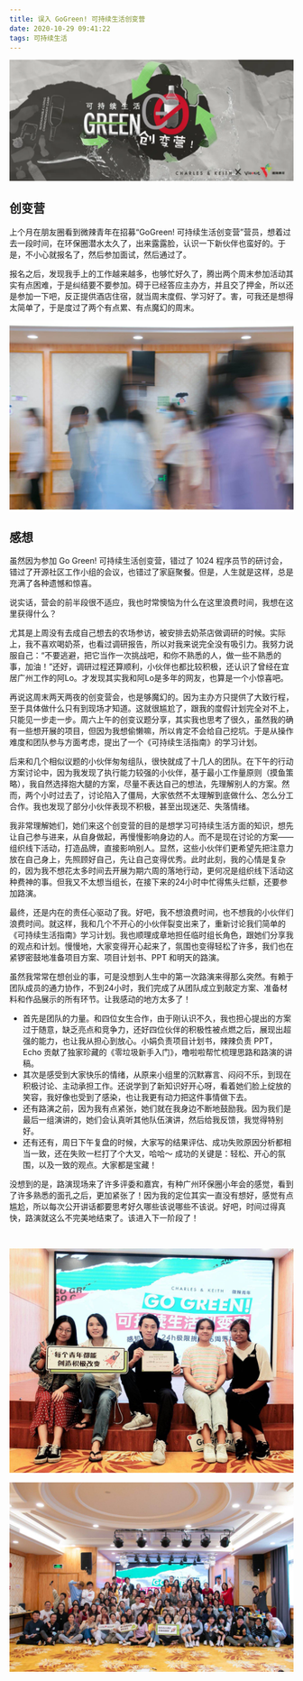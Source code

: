 ```yaml
---
title: 误入 GoGreen! 可持续生活创变营
date: 2020-10-29 09:41:22
tags: 可持续生活
---
```


![](/images/static/GoGreen_Vloveit_2020.png)

## 创变营

上个月在朋友圈看到微辣青年在招募“GoGreen! 可持续生活创变营”营员，想着过去一段时间，在环保圈潜水太久了，出来露露脸，认识一下新伙伴也蛮好的。于是，不小心就报名了，然后参加面试，然后通过了。

报名之后，发现我手上的工作越来越多，也够忙好久了，腾出两个周末参加活动其实有点困难，于是纠结要不要参加。碍于已经答应主办方，并且交了押金，所以还是参加一下吧，反正提供酒店住宿，就当周末度假、学习好了。害，可我还是想得太简单了，于是度过了两个有点累、有点魔幻的周末。

![](/images/static/2020_GoGreen_003.jpeg)

## 感想

虽然因为参加 Go Green! 可持续生活创变营，错过了 1024 程序员节的研讨会，错过了开源社区工作小组的会议，也错过了家庭聚餐。但是，人生就是这样，总是充满了各种遗憾和惊喜。

说实话，营会的前半段很不适应，我也时常懊恼为什么在这里浪费时间，我想在这里获得什么？

尤其是上周没有去成自己想去的农场参访，被安排去奶茶店做调研的时候。实际上，我不喜欢喝奶茶，也看过调研报告，所以对我来说完全没有吸引力。我努力说服自己：“不要逃避，把它当作一次挑战吧，和你不熟悉的人，做一些不熟悉的事，加油！”还好，调研过程还算顺利，小伙伴也都比较积极，还认识了曾经在宜居广州工作的阿Lo。才发现其实我和阿Lo是多年的网友，也算是一个小惊喜吧。

再说这周末两天两夜的创变营会，也是够魔幻的。因为主办方只提供了大致行程，至于具体做什么只有到现场才知道。这就很尴尬了，跟我的度假计划完全对不上，只能见一步走一步。周六上午的创变议题分享，其实我也思考了很久，虽然我的确有一些想开展的项目，但因为我想偷懒嘛，所以肯定不会给自己挖坑。于是从操作难度和团队参与方面考虑，提出了一个《可持续生活指南》的学习计划。

后来和几个相似议题的小伙伴匆匆组队，很快就成了十几人的团队。在下午的行动方案讨论中，因为我发现了执行能力较强的小伙伴，基于最小工作量原则（摸鱼策略），我自然选择抱大腿的方案，尽量不表达自己的想法，先理解别人的方案。然而，两个小时过去了，讨论陷入了僵局，大家依然不太理解到底做什么、怎么分工合作。我也发现了部分小伙伴表现不积极，甚至出现迷茫、失落情绪。

我非常理解她们，她们来这个创变营的目的是想学习可持续生活方面的知识，想先让自己参与进来，从自身做起，再慢慢影响身边的人。而不是现在讨论的方案——组织线下活动，打造品牌，直接影响别人。显然，这些小伙伴们更希望先把注意力放在自己身上，先照顾好自己，先让自己变得优秀。此时此刻，我的心情是复杂的，因为我不想花太多时间去开展为期六周的落地行动，更何况是组织线下活动这种费神的事。但我又不太想当组长，在接下来的24小时中忙得焦头烂额，还要参加路演。

最终，还是内在的责任心驱动了我。好吧，我不想浪费时间，也不想我的小伙伴们浪费时间。就这样，我和几个不开心的小伙伴裂变出来了，重新讨论我们简单的《可持续生活指南》学习计划。我也顺理成章地担任临时组长角色，跟她们分享我的观点和计划。慢慢地，大家变得开心起来了，氛围也变得轻松了许多，我们也在紧锣密鼓地准备项目方案、项目计划书、PPT 和明天的路演。

虽然我常常在想创业的事，可是没想到人生中的第一次路演来得那么突然。有赖于团队成员的通力协作，不到24小时，我们完成了从团队成立到敲定方案、准备材料和作品展示的所有环节。让我感动的地方太多了！

- 首先是团队的力量。和四位女生合作，由于刚认识不久，我也担心提出的方案过于随意，缺乏亮点和竞争力，还好四位伙伴的积极性被点燃之后，展现出超强的能力，也让我从担心到放心。小娟负责项目计划书，辣辣负责 PPT，Echo 贡献了独家珍藏的《零垃圾新手入门》，噜啦啦帮忙梳理思路和路演的讲稿。
- 其次是感受到大家快乐的情绪，从原来小组里的沉默寡言、闷闷不乐，到现在积极讨论、主动承担工作。还说学到了新知识好开心呀，看着她们脸上绽放的笑容，我好像也受到了感染，也让我更有动力把这件事情做下去。
- 还有路演之前，因为我有点紧张，她们就在我身边不断地鼓励我。因为我们是最后一组演讲的，她们会认真听其他队伍演讲，然后给我反馈，我觉得特别好。
- 还有还有，周日下午复盘的时候，大家写的结果评估、成功失败原因分析都相当一致，还在失败一栏打了个大叉，哈哈～ 成功的关键是：轻松、开心的氛围，以及一致的观点。大家都是宝藏！

没想到的是，路演现场来了许多评委和嘉宾，有种广州环保圈小年会的感觉，看到了许多熟悉的面孔之后，更加紧张了！因为我的定位其实一直没有想好，感觉有点尴尬，所以每次公开讲话都要思考好久哪些该说哪些不该说。好吧，时间过得真快，路演就这么不完美地结束了。该进入下一阶段了！

<br>

![](/images/static/2020_GoGreen_052.jpeg)

![](/images/static/2020_GoGreen_055.jpeg)

